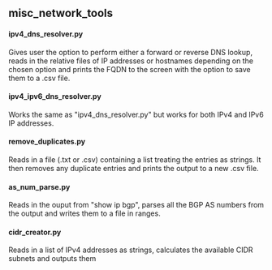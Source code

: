 ## misc_network_tools

#### ipv4_dns_resolver.py

Gives user the option to perform either a forward or reverse DNS lookup, reads in the relative files of IP addresses or hostnames depending on the chosen option and prints the FQDN to the screen with the option to save them to a .csv file.

#### ipv4_ipv6_dns_resolver.py

Works the same as "ipv4_dns_resolver.py" but works for both IPv4 and IPv6 IP addresses.

#### remove_duplicates.py

Reads in a file (.txt or .csv) containing a list treating the entries as strings. It then removes any duplicate entries and prints the output to a new .csv file. 

#### as_num_parse.py

Reads in the ouput from "show ip bgp", parses all the BGP AS numbers from the output and writes them to a file in ranges.

#### cidr_creator.py

Reads in a list of IPv4 addresses as strings, calculates the available CIDR subnets and outputs them
